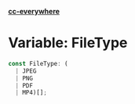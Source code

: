 [**cc-everywhere**](../../../../../index.md)

<HorizontalLine />

# Variable: FileType

```ts
const FileType: (
  | JPEG
  | PNG
  | PDF
  | MP4)[];
```
